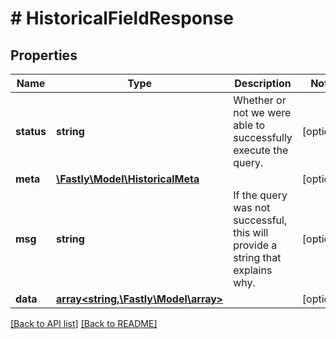 # # HistoricalFieldResponse

## Properties

Name | Type | Description | Notes
------------ | ------------- | ------------- | -------------
**status** | **string** | Whether or not we were able to successfully execute the query. | [optional] 
**meta** | [**\Fastly\Model\HistoricalMeta**](HistoricalMeta.md) |  | [optional] 
**msg** | **string** | If the query was not successful, this will provide a string that explains why. | [optional] 
**data** | [**array&lt;string,\Fastly\Model\array&gt;**](array.md) |  | [optional] 


[[Back to API list]](../../README.md#endpoints) [[Back to README]](../../README.md)
